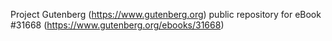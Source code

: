 Project Gutenberg (https://www.gutenberg.org) public repository for eBook #31668 (https://www.gutenberg.org/ebooks/31668)

